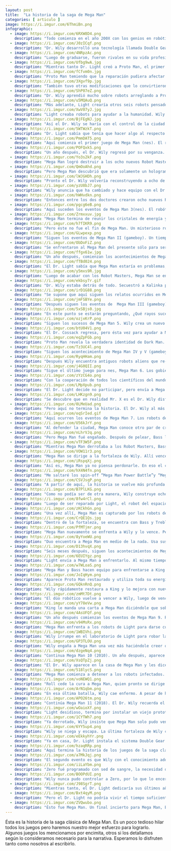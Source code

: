 ```yaml
---
layout: post
title:  "La historia de la saga de Mega Man"
categories: [ articulo ]
image: https://i.imgur.com/6ThmiBn.png
infographic:
  - image: https://i.imgur.com/6RXW8D4.png
    description: "Todo comienza en el año 200X con los genios en robótica Albert W. Wily alias Dr. Wily y Thomas Light alias Dr. Light. Estudiaban juntos en el Instituto de Tecnología Robótica."
  - image: https://i.imgur.com/J0zICqf.png
    description: "Dr. Wily desarrolló una tecnología llamada Double Gear System que llevaba a los robots más allá de sus límites. Éste proyecto fue cerrado tiempo después por el riesgo que tenía. Ésto hizo enojar a Wily, y debido a que Light estuvo involucrado en el cierre, su amistad también acabó."
  - image: https://i.imgur.com/4NRpzAc.png
    description: "Luego de graduarse, fueron rivales en su vida profesional. A pesar que Wily ganó muchos premios en su momento, se sentía rebasado por Light y eso le pegaba en su orgullo. Cansado de ser su sombra, creó una enorme fábrica de robots con la idea de eventualmente dominar al mundo."
  - image: https://i.imgur.com/Ufbg9wA.jpg
    description: "Mientras tanto Dr. Light creó a Proto Man, el primer robot humanoide con sentimientos. Superó por mucho las expectativas de su creador, sin embargo, tenía una falla crítica en su generador de energía solar que eventualmente provocaría que dejara de funcionar."
  - image: https://i.imgur.com/fCfvm0n.jpg
    description: "Proto Man temiendo que la reparación pudiera afectar a su identidad, decidió alejarse de Light para evitar convertirse en una persona diferente. Anduvo por el mundo hasta quedar moribundo por ahí. Dr. Wily lo encontró y reparó reemplazando el generador solar por uno nuclear, que seguía siendo defectuoso."
  - image: https://i.imgur.com/3Xgvf9p.jpg
    description: "También tuvo otras modificaciones que lo convirtieron en un robot de pelea. Recibió el Proto Shield para compensar la fragilidad de su cuerpo, así como un casco para proteger su identidad del Dr. Light."
  - image: https://i.imgur.com/ShP07eZ.png
    description: "Dr. Wily aprendió mucho sobre robots arreglando a Proto Man. A la vez, el Dr. Light aprendió de sus errores. Perfeccionó el diseño del generador solar y creó otro par de robots: Rock y Roll. El primero asistente de laboratorio y el segundo para tareas del hogar."
  - image: https://i.imgur.com/u5MQAuQ.png
    description: "Más adelante, Light crearía otros seis robots pensados para ayudar en la construcción y mantenimiento de obras públicas: Cut Man, Guts Man, Ice Man, Bomb Man, Fire Man y Elec Man. Todos con inteligencia y raciocinio."
  - image: https://i.imgur.com/XwV07yJ.jpg
    description: "Light creaba robots para ayudar a la humanidad. Wily solo quería dominar al mundo. Eventualmente, Wily robaría los seis robots industriales de Light y los re-programaría para comenzar con su malvada tarea."
  - image: https://i.imgur.com/BjFEgNJ.jpg
    description: "Así el Dr. Wily se haría con el control de la ciudad. Las fuerzas armadas no podían contra los robots. Los ahora conocidos como Robot Masters."
  - image: https://i.imgur.com/5WTWzkT.png
    description: "Dr. Light sabía que tenía que hacer algo al respecto. Rock, teniendo un fuerte sentido de justicia, se voluntarió para convertirse en un robot de pelea. Así es como nació Mega Man (o Rockman en Japón)."
  - image: https://i.imgur.com/PmmDAT5.png
    description: "Aquí comienza el primer juego de Mega Man (nes). El robótico héroe peleó y destruyó a cada Robot Master en su camino a la fortaleza del Dr. Wily. Luego de una ardua batalla, venció a Wily. El doctor pidió clemencia, Mega Man lo perdona y regresa a casa con Dr. Light y Roll."
  - image: https://i.imgur.com/POFQxkS.png
    description: "Un año después, el Dr. Wily regresó por su venganza. Aquí comienza Mega Man 2 (nes). Ésta vez, con ocho nuevos robots que él mismo construyó especialmente diseñados para servir a un propósito: destruir a Mega Man."
  - image: https://i.imgur.com/Yo3s2kF.png
    description: "Mega Man logró destruir a los ocho nuevos Robot Masters del Dr. Wily para finalmente enfrentarse a él, nuevamente. ¡Wily engañó a Mega Man para hacerle creer que él era un Alien!"
  - image: https://i.imgur.com/QmOoAhd.png
    description: "Pero Mega Man descubrió que era solamente un holograma y Wily se rindió. Nuevamente Wily pidió perdón, Mega Man lo perdona y regresa a casa."
  - image: https://i.imgur.com/lWJGHDh.png
    description: "Pronto el Dr. Wily volvería reconstruyendo a ocho de los Robot Master pasados y contruyendo uno nuevo llamado Enker, alias el “Mega Man Killer” (El mata-megamans, o algo así). Pero Mega Man vuelve a vencer. Ésto se cuenta en Mega Man: Dr. Wily’s Revenge para gameboy."
  - image: https://i.imgur.com/yzU8bJ7.png
    description: "Wily anuncia que ha cambiado y hace equipo con el Dr. Light para juntos crear un nuevo robot llamado Gamma, pensado para lograr la paz mundial. Pero éste robot gigante necesitaba ocho cristales de energía para funcionar."
  - image: https://i.imgur.com/hWHvdkn.png
    description: "Entonces entre los dos doctores crearon ocho nuevos Robot masters para conseguir los cristales de energía. Pero, oh sorpresa. El Dr. Wily en secreto reprogramó a Robot Masters para robarse éstos cristales."
  - image: https://i.imgur.com/pgcg6eB.png
    description: "Aquí suceden los eventos de Mega Man 3(nes). El robótico héroe junto con su nuevo amigo Rush vence a los Robot Masters. En su camino, se enfrenta a un misterioso robot llamado Break Man con movimientos muy similares a los de Mega Man."
  - image: https://i.imgur.com/Zrmxxuv.jpg
    description: "Mega Man termina de reunir los cristales de energía y regresa al laboratorio del Dr. Light sólo para darse cuenta que Gamma fué robado por el mismísimo Dr. Wily. Ni lento ni perezoso, Mega Man se enfrenta a Wily. Pero el combate resulta tan brutal que el edificio se derrumba, sepultando a ambos combatientes."
  - image: https://i.imgur.com/h7fIKR9.png
    description: "Pero éste no fue el fin de Mega Man. Un misterioso robot enmascarado aparece para rescatar a nuestro héroe robótico y llevarlo al laboratorio del Dr. Light sano y salvo. Éste robot enmascarado era el mismísimo Proto Man."
  - image: https://i.imgur.com/GLwpexp.png
    description: "Siguen los eventos de Mega Man II (gameboy). Un tiempo después, Wily roba una máquina del tiempo y viaja al futuro donde Mega Man vuelve a ser un robot casero. Los dos Wilys (presente y futuro) secuestran a Rock y los convierten en Quint, reviven a varios Robot Masters pasados."
  - image: https://i.imgur.com/ObDoFiZ.png
    description: "Se enfrentaron al Mega Man del presente sólo para ser vencidos una vez más."
  - image: https://i.imgur.com/ffgx61w.jpg
    description: "Un año después, comienzan los acontecimientos de Mega Man 4 (nes). Aparece un nuevo doctor llamado Cossack con ocho Robot Masters dispuestos a acabar con Mega Man."
  - image: https://i.imgur.com/fTBd024.png
    description: "El Dr. Light sabía que Mega Man estaría en problemas, entonces lo equipa con una nueva arma que desarrolló en secreto: el Mega Buster."
  - image: https://i.imgur.com/y5mxs9R.jpg
    description: "Luego de acabar con los Robot Masters, Mega Man se enfrenta al Dr. Cossack para ser interrumpido en media batalla. Aparece Proto Man con Kalinka, la hija de Cossack."
  - image: https://i.imgur.com/ekbsy7r.gif
    description: "Dr. Wily estaba detrás de todo. Secuestró a Kalinka para amenazar a Cossack y obligarle a pelear contra Mega Man. Nuestro héroe robótico vence una vez más a Wily, pero éste logra escapar en el último momento."
  - image: https://i.imgur.com/irD1G88.png
    description: "Se supone que aquí siguen los relatos ocurridos en Mega Man Soccer (snes). Resumido así nomás: Wily es vencido en un partido de soccer."
  - image: https://i.imgur.com/jmFSBYe.png
    description: "Después siguen los eventos de  Mega Man III (gameboy). Nuevamente Wily revive a más de sus pasados Robot Masters y un  nuevo “mega man killer” llamado Punk. Pero Mega Man logra detenerlos una vez más."
  - image: https://i.imgur.com/5xSBjs0.jpg
    description: "En este punto se estarán preguntando, ¿Qué rayos sucede con la humanidad que le da tanta libertad al Dr. Wily de regresar a atacar una y otra vez?; ¿Porqué Wily no se cansa de fracasar?; ¿De dónde saca Wily tantos recursos para crear robots?. La saga tiene más de 30 años y aún no tenemos respuesta."
  - image: https://i.imgur.com/ozjxKrP.png
    description: "Siguen los sucesos de Mega Man 5. Wily crea un nuevo robot para vengarse de Light y Proto Man (quien lo traicionó en el juego de NES pasado): Dark Man, el cual tiene la habilidad de disfrazarse como Proto Man. Así logra secuestrar al Dr. Light."
  - image: https://i.imgur.com/btU04V1.png
    description: "El Dr. Cossack regresa, pero ésta vez para ayudar a Mega Man. Lo equipa con un mejorado Mega Buster y crea a Beat, el pajarito robot que acompañará a Mega Man."
  - image: https://i.imgur.com/eqZpFGb.png
    description: "Proto Man revela la verdadera identidad de Dark Man. Mega Man lo vence. Wily libera a Light. El nuevo castillo de Wily comienza a caer. Mega Man salva a los dos doctores de quedar bajo los escombros."
  - image: https://i.imgur.com/Tz3UC4l.png
    description: "Siguen los acontecimiento de Mega Man IV y V (gameboy). Wily crea otro “mega man killer” llamado Ballade. Mega Man lo vence."
  - image: https://i.imgur.com/RyqHHam.png
    description: "Después Wily encuentra antiguos robots aliens que re-programa para ser sus Stardrois. También revive a Sunstar, un arma antigua para acabar con el mundo. Mega Man vence a Wily y sus robot masters una vez más."
  - image: https://i.imgur.com/j4G0QII.png
    description: "Sigue el último juego para nes, Mega Man 6. Los gobiernos se unen para crear la alianza robótica, una organización cuyo objetivo era proteger a la humanidad y capturar a Wily si llegara a regresar."
  - image: https://i.imgur.com/zYzCG4o.png
    description: "Con la cooperación de todos los científicos del mundo y el apoyo económico de un millonario misterioso llamado Mr. X, se lleva a cabo el Primer Torneo Anual de Robots. Donde se buscarían a los 8 robots más fuertes para defender a la humanidad."
  - image: https://i.imgur.com/LMpXpub.png
    description: "El Dr. Light decide no participar, pero envía a Mega Man a supervisar el evento. Los ocho robots se rebelan y atacan por órdenes de Mr. X. Mega Man logra detenerlos y enfrentarse al misterioso personaje."
  - image: https://i.imgur.com/LHKzgn9.png
    description: "Se descubre que en realidad Mr. X es el Dr. Wily disfrazado. Mega Man lo detiene para finalmente poner a Wily tras las rejas. Si, tomó 40 tuits llegar a este punto."
  - image: https://i.imgur.com/0LMeUad.png
    description: "Pero aquí no termina la historia. El Dr. Wily al más puro estilo del profesor de la casa de papel ya tenía todo previsto. Construyó cuatro robots para lo buscaran si desaparecía por más de seis meses."
  - image: https://i.imgur.com/oqSrIed.gif
    description: "Aquí ocurren los eventos de Mega Man 7. Los robots de Wily reclutaron algunos seguidores más y atacaron la ciudad donde estaba Wily apresado. Mega Man no pudo detener este ataque tan repentino. Sólo alcanzó a ver a Wily huir en su platillo volador."
  - image: https://i.imgur.com/U56kJrY.png
    description: "Al defender la ciudad, Mega Man conoce otro par de creaciones de Wily: Bass, su contraparte robótica, y Treble, la contraparte de Rush."
  - image: https://i.imgur.com/nLhrVJq.png
    description: "Pero Mega Man fué engañado. Después de pelear, Bass le dice que estaba de su lado intentando detener a Wily. Por lo que Mega Man lo lleva al laboratorio de Light para ser reparado."
  - image: https://i.imgur.com/vTF3W5F.png
    description: "Mientras Mega Man derrotaba a los Robot Masters, Bass destruyó el laboratorio del Dr. Light revelándose que todo fue plan de Wily desde el principio."
  - image: https://i.imgur.com/VOW11r3.png
    description: "Mega Man se dirige a la fortaleza de Wily. Allí vence a Bass y Treble antes de enfrentarse a Wily. Una vez también vence a Wily, se alista para darle un golpe final."
  - image: https://i.imgur.com/iRspqXj.png
    description: "Así es, Mega Man ya no piensa perdonarle. En eso el castillo comienza a derrumbarse. Aparece Treble a rescatar a Wily. El doctor jura volver por venganza antes de teletransportarse con el perro robot."
  - image: https://i.imgur.com/hX4N4fn.png
    description: "Me saltaré los spin-off “Mega Man Power Battle”y “Mega Man Battle & Chase” porque sucede más de lo mismo. El primero es un título arcade que puedo recomendar, un boss rush de Mega Man con éste, Proto Man y Bass como personajes jugables. Una joyita oculta."
  - image: https://i.imgur.com/CSVJsqP.png
    description: "A partir de aquí, la historia se vuelve más profunda y con más personajes. Siguen los eventos de Mega Man 8 (ps1). Dos poderosos robots del espacio pelean y terminan estrellándose en la tierra. Dr. Wily recupera la “Energía Oscura” de uno de ellos. Mega Man se lleva al otro para ser reparado por Light."
  - image: https://i.imgur.com/B7PlLKG.png
    description: "Como no podía ser de otra manera, Wily construye ocho nuevos Robot Masters con la energía oscura. Mega Man se dirige a enfrentarlos. Al ser derrotados, los Robot Masters arrojan un orbe morado con la energía oscura que contenían."
  - image: https://i.imgur.com/8fw4rCl.png
    description: "Luego de ser reparado por Light, el robot del espacio llamado Duo reacciona violentamente a los orbes de energía oscura que Mega Man había recolectado. Él y Mega Man se enfrentan. A media batalla son interrumpidos por Proto Man, Duo aprovecha para escapar. Mega Man lo sigue hasta la fortaleza de Wily."
  - image: https://i.imgur.com/zKCkhGn.png
    description: "Una vez allí, Mega Man es capturado por los robots de Wily. A punto de ser derrotado, es rescatado por Duo quien le explica que la energía oscura podría destruir la tierra en pocos días. Mega Man ya recuperado se dirige nuevamente a la fortaleza de Wily."
  - image: https://i.imgur.com/CrQE1Qs.jpg
    description: "Dentro de la fortaleza, se encuentra con Bass y Treble. Éstos utilizando la energía oscura, se fusionan en un super robot. Pero son derrotados por Mega Man."
  - image: https://i.imgur.com/PfMTjmr.png
    description: "Mega Man nuevamente se enfrenta a Wily y lo vence. Pero el malvado doctor utiliza la energía oscura para capturar a Mega Man y destruir su fortaleza con el héroe aún dentro."
  - image: https://i.imgur.com/8yYoeWU.png
    description: "Duo encuentra a Mega Man en medio de la nada. Usa sus poderes para restaurarlo y extraer todo rastro de la energía oscura de su cuerpo."
  - image: https://i.imgur.com/D13hvqX.png
    description: "Seis meses después, siguen los acontecimientos de Mega Man & Bass (snes). Aparece un nuevo villano robot llamado King quien roba planos de Light, invade la fortaleza de Wily y crea su propio ejército de robots guerreros."
  - image: https://i.imgur.com/6EUIYgz.png
    description: "Light envía a Mega Man a enfrentarlo. Al mismo tiempo, Wily envía a Bass también. Pero el primero en enfrentar a King es Proto Man, quien no logra siquiera ponerle un dedo encima y es cortado a la mitad de un sólo golpe. OMG. Proto Man logra escapar apenas, o lo que quedó de él."
  - image: https://i.imgur.com/w7WLoaS.png
    description: "Mega Man y Bass hacen equipo para enfrentarse a King. Destruyen el ejército de robots y luego lo enfrentan. Ya en batalla, se dan cuenta que sus armas nada le hacían a King, quien estaba equipado con una mejor tecnología en escudos."
  - image: https://i.imgur.com/JoIqHym.png
    description: "Aparece Proto Man restaurado y utiliza toda su energía para destruir la defensa de King. Apenas así logran vencer. Después de la batalla, se dan cuenta que todo era plan de Wily. No se porqué no me sorprende."
  - image: https://i.imgur.com/GQknRnQ.png
    description: "Wily rápidamente restaura a King y lo mejora con nuevas armas. Mega Man y Bass vuelven a hacerle frente y logran derrotarlo. El equipo editorial de BatosJugando considera que el error de Wily fue no restaurar su defensa, en lugar de sólo darle más armas."
  - image: https://i.imgur.com/zmMt7Dt.png
    description: "El dúo robótico vuelve a vencer a Wily, luego de vencer a King por segunda vez. Wily le revela a Bass que todo fué una prueba para él y planeaba crear una revisión mejorada de King. Proto Man escucha y destruye los planos."
  - image: https://i.imgur.com/yY78eVw.png
    description: "King le manda una carta a Mega Man diciéndole que sobrevivió y se siente muy arrepentido por todos los problemas ocasionados ¿¿??"
  - image: https://i.imgur.com/4AsUFQf.png
    description: "Un año después comienzan los eventos de Mega Man 9. Robots del Dr. Light comienzan a atacar diferentes ciudades del mundo. Dr. Wily aprovecha ésto para pedir donaciones para construir un ejército de robots capaz de detener las creaciones de Light. El Dr. Light es enviado a la cárcel."
  - image: https://i.imgur.com/v94MsRx.png
    description: "Mega Man enfrenta a los robots de Light para darse cuenta que Wily estaba detrás del havoc. Los robots estaban próximos a su fecha de caducidad, por lo que Wily aprovechó la desesperación de éstos para convencerlos de pelear a su lado."
  - image: https://i.imgur.com/1WBIVhi.png
    description: "Wily irrumpe en el laboratorio de Light para robar la prueba de lo anterior. Mega Man va tras él. Después de derrotarlo, Rush proyecta las veces anteriores donde Wily fué derrotado en un intento por tratar de convencerlo de retractarse de sus ambiciones."
  - image: https://i.imgur.com/GP3TLOU.png
    description: "Wily engaña a Mega Man una vez más haciéndole creer que Light estaba muy enfermo en el cuarto de al lado. La trampa derriba a Mega Man pero antes de perecer junto a la fortaleza de Wily, Proto Man lo rescata una vez más. Así el nombre de Light es limpiado y éste puesto en libertad."
  - image: https://i.imgur.com/dzgeNq4.png
    description: "Continua Mega Man 10 (2010). Un año después, aparece un virus llamado Roboenza que descompone a los robots infectados. Roll, la hermana de Mega Man, cae víctima del virus. Algunos otros robots infectados comienzan a enloquecer y atacar la ciudad."
  - image: https://i.imgur.com/XsQTpZj.png
    description: "El Dr. Wily aparece en la casa de Mega Man y les dice que desarrolló una cura para el virus, pero los robots enloquecidos le atacaron y le robaron ésta cura."
  - image: https://i.imgur.com/518lycS.png
    description: "Mega Man comienza a detener a los robots infectados. Al poco tiempo Wily desarrolla otra cura para salvar a Roll. Pero Mega Man cae enfermo. Se revela que Wily estuvo creó la Roboenza y la cura era para chantajear a los robots que trabajan para él."
  - image: https://i.imgur.com/voNEWQ1.png
    description: "Roll cede la cura a Mega Man, quien pronto se dirige a la fortaleza de Wily. Ahí se hace de otra cura y la cede a Proto Man quien también cae víctima del virus. Mega Man y Wily terminan en una pelea en el espacio exterior donde Mega Man resulta vencedor."
  - image: https://i.imgur.com/ArN1qbm.png
    description: "En esa última batalla, Wily cae enfermo. A pesar de haber sido engañado múltiples ocasiones, Mega Man lo lleva a un hospital donde Wily escapa. Pero conmovido por la bondad de Mega Man, deja la cura para salvar a todos los robots infectados."
  - image: https://i.imgur.com/APO26tm.png
    description: "Continúa Mega Man 11 (2018). El Dr. Wily recuerda el proyecto Double Gear System (mencionado en el tercer tuit del hilo) que trabajó en su juventud. Su ambición se ve renovada, termina de desarrollar el proyecto y resurge con nuevos Robot Masters, robots que robó a Light y mejoró con éste sistema."
  - image: https://i.imgur.com/wOaioXf.png
    description: "Light desidioso, termina por instalar un viejo prototipo de éste sistema en Mega Man. Mega Man hace frente a todos los Robot Masters para finalmente enfrentar a Wily. Y como no podía ser de otra manera, Mega Man vence."
  - image: https://i.imgur.com/1CYTWh7.png
    description: "Ya derrotado, Wily insiste que Mega Man solo pudo vencer gracias a su Double Gear System. Dr. Light llega y en persona le pide a Wily arreglar lo que ha hecho, explicando también que Mega Man es la prueba que su proyecto funciona bien si ambos trabajan juntos."
  - image: https://i.imgur.com/6YY5up4.png
    description: "Wily se niega y escapa. La última fortaleza de Wily comienza a derrumbarse. Mega Man, Light y Auto, quien también estaba ahí, juntan los restos de los Robot Masters y escapan."
  - image: https://i.imgur.com/eEkkyhYr.png
    description: "Ya en casa, Dr. Light instala el sistema Double Gear en Auto para ayudarle con el proceso de restauración de los Robot Masters."
  - image: https://i.imgur.com/hzaqRRp.png
    description: "Aquí termina la historia de los juegos de la saga clásica. Sin embargo, hay un par de eventos que ocurren en momentos desconocidos. El primero es que Wily creó el Bassnium, la fuente de energía más poderosa en el mundo hasta ese entonces que alimenta a Bass en su núcleo."
  - image: https://i.imgur.com/a7MkJqj.png
    description: "El segundo evento es que Wily con el conocimiento adquirido luego de crear a Bass, creó un nuevo robot más poderoso que Bass y Mega Man juntos, de color rojo y largo cabello rubio: Zero."
  - image: https://i.imgur.com/iiLaYbm.png
    description: "Zero fué programado con sed de sangre, la necesidad de matar. Sin embargo, un error en la programación de Zero lo volvió incontrolable y violento. Éste eventualmente se convertiría en un virus llamado Virus Maverick."
  - image: https://i.imgur.com/BOOPdUI.png
    description: "Wily nunca pudo controlar a Zero, por lo que lo encerró y selló por mucho tiempo."
  - image: https://i.imgur.com/J98SgrT.png
    description: "Mientras tanto, el Dr. Light dedicaría sus últimos años a desarrollar un nuevo proyecto llamado Mega Man X. La X por el potencial desconocido que tendría. X tendría la habilidad de tomar sus propias decisiones en vida, mientras Rock sólo se guiaba por las leyes de la robótica de Asimov."
  - image: https://i.imgur.com/Bxt4qyM.png
    description: "Pero el Dr. Light no podría vivir el tiempo suficiente para terminar de probar a su última creación, por lo que lo encerró en una cápsula para no ser despertado por al menos los siguientes 30 años."
  - image: https://i.imgur.com/ZVQwubo.png
    description: "Ésto fue Mega Man. Un final incierto para Mega Man, Bass, Proto Man y demás personajes. Digamos que Capcom ha decidido no concretarla para poder lanzar nuevos episodios en un futuro. ¿Qué opinas sobre la historia?, ¿Qué detalles se nos han pasado mencionar?. Próximamente vendrá el hilo de Mega Man X."
---
```


Ésta es la historia de la saga clásica de Mega Man. Es un poco tedioso hilar todos los juegos pero haremos nuestro mejor esfuerzo para lograrlo. Algunos juegos los mencionamos por encimita, otros si los detallamos según lo consideramos necesario para la narrativa. Esperamos lo disfruten tanto como nosotros al escribirlo.
